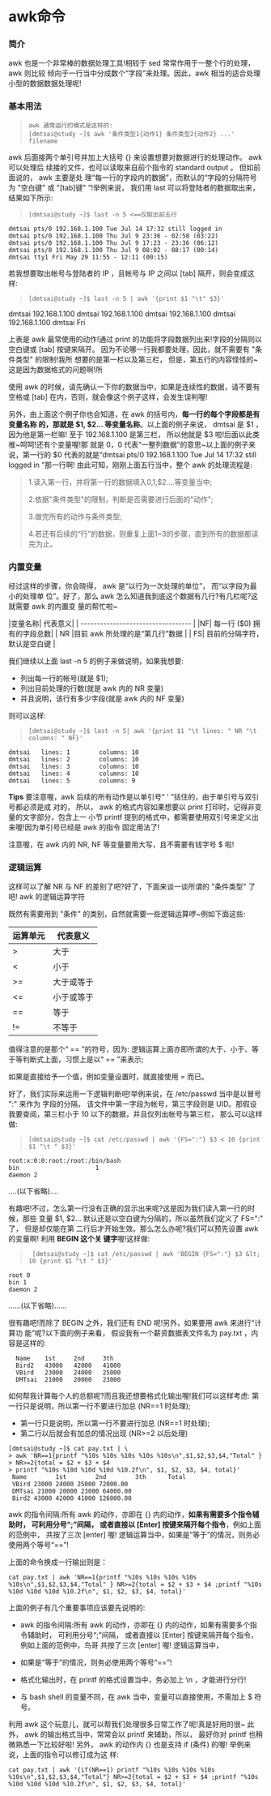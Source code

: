 # awk命令

### 简介

awk 也是一个非常棒的数据处理工具!相较于 sed 常常作用于一整个行的处理， awk 则比较 倾向于一行当中分成数个“字段”来处理。因此，awk 相当的适合处理小型的数据数据处理呢!



### 基本用法

> ```
> awk 通常运行的模式是这样的:
> [dmtsai@study ~]$ awk '条件类型1{动作1} 条件类型2{动作2} ...' filename
> ```
>



awk 后面接两个单引号并加上大括号 {} 来设置想要对数据进行的处理动作。 awk 可以处理后 续接的文件，也可以读取来自前个指令的 standard output 。 但如前面说的， awk 主要是处 理“每一行的字段内的数据”，而默认的“字段的分隔符号为 "空白键" 或 "[tab]键" ”!举例来说， 我们用 last 可以将登陆者的数据取出来，结果如下所示:

> ```
> [dmtsai@study ~]$ last -n 5 <==仅取出前五行
> ```
>

```
dmtsai pts/0 192.168.1.100 Tue Jul 14 17:32 still logged in 
dmtsai pts/0 192.168.1.100 Thu Jul 9 23:36 - 02:58 (03:22) 
dmtsai pts/0 192.168.1.100 Thu Jul 9 17:23 - 23:36 (06:12) 
dmtsai pts/0 192.168.1.100 Thu Jul 9 08:02 - 08:17 (00:14) 
dmtsai tty1 Fri May 29 11:55 - 12:11 (00:15)
```

若我想要取出帐号与登陆者的 IP ，且帐号与 IP 之间以 [tab] 隔开，则会变成这样: 

> ```
> [dmtsai@study ~]$ last -n 5 | awk '{print $1 "\t" $3}'
> ```
>

dmtsai 192.168.1.100 
dmtsai 192.168.1.100
dmtsai 192.168.1.100 
dmtsai 192.168.1.100 
dmtsai Fri

上表是 awk 最常使用的动作!通过 print 的功能将字段数据列出来!字段的分隔则以空白键或 [tab] 按键来隔开。 因为不论哪一行我都要处理，因此，就不需要有 "条件类型" 的限制!我所 想要的是第一栏以及第三栏， 但是，第五行的内容怪怪的~这是因为数据格式的问题啊!所


 使用 awk 的时候，请先确认一下你的数据当中，如果是连续性的数据，请不要有空格或 [tab] 在内，否则，就会像这个例子这样，会发生误判喔!



另外，由上面这个例子你也会知道，在 awk 的括号内，**每一行的每个字段都是有变量名称 的，那就是 $1, $2... 等变量名称**。以上面的例子来说， dmtsai 是 $1 ，因为他是第一栏嘛! 至于 192.168.1.100 是第三栏， 所以他就是 $3 啦!后面以此类推~呵呵!还有个变量喔!那 就是 $0 ，$0 代表“一整列数据”的意思~以上面的例子来说，第一行的 $0 代表的就是“dmtsai pts/0 192.168.1.100 Tue Jul 14 17:32 still logged in  ”那一行啊! 由此可知，刚刚上面五行当中，整个 awk 的处理流程是:

> 1.读入第一行，并将第一行的数据填入$0,$1,$2....等变量当中;
>
> 2.依据"条件类型"的限制，判断是否需要进行后面的"动作";
>
> 3.做完所有的动作与条件类型;
>
> 4.若还有后续的“行”的数据，则重复上面1~3的步骤，直到所有的数据都读完为止。



### 内置变量

经过这样的步骤，你会晓得， awk 是“以行为一次处理的单位”， 而“以字段为最小的处理单 位”。好了，那么 awk 怎么知道我到底这个数据有几行?有几栏呢?这就需要 awk 的内置变 量的帮忙啦~


|变量名称| 代表意义|
| ---------------------------------- |
|NF| 每一行 ($0) 拥有的字段总数|
| NR |目前 awk 所处理的是“第几行”数据 |
| FS| 目前的分隔字符，默认是空白键 |

我们继续以上面 last -n 5 的例子来做说明，如果我想要:

- 列出每一行的帐号(就是 $1); 
- 列出目前处理的行数(就是 awk 内的 NR 变量)
-  并且说明，该行有多少字段(就是 awk 内的 NF 变量)

则可以这样:

> ```
> [dmtsai@study ~]$ last -n 5| awk '{print $1 "\t lines: " NR "\t columns: " NF}'
> ```
>

```
dmtsai   lines: 1        columns: 10
dmtsai   lines: 2        columns: 10
dmtsai   lines: 3        columns: 10
dmtsai   lines: 4        columns: 10
dmtsai   lines: 5        columns: 9
```

**Tips** 要注意喔，awk 后续的所有动作是以单引号“ ' ”括住的，由于单引号与双引号都必须是成 对的， 所以， awk 的格式内容如果想要以 print 打印时，记得非变量的文字部分，包含上一 小节 printf 提到的格式中，都需要使用双引号来定义出来喔!因为单引号已经是 awk 的指令 固定用法了!


注意喔，在 awk 内的 NR, NF 等变量要用大写，且不需要有钱字号 $ 啦!



### 逻辑运算

这样可以了解 NR 与 NF 的差别了吧?好了，下面来谈一谈所谓的 "条件类型" 了吧! awk 的逻辑运算字符

既然有需要用到 "条件" 的类别，自然就需要一些逻辑运算啰~例如下面这些:

| 运算单元 | 代表意义   |
| -------- | ---------- |
| >        | 大于       |
| <        | 小于       |
| >=       | 大于或等于 |
| <=       | 小于或等于 |
| ==       | 等于       |
| !=       | 不等于     |

值得注意的是那个“ == ”的符号，因为: 逻辑运算上面亦即所谓的大于、小于、等于等判断式上面，习惯上是以“ == ”来表示;

如果是直接给予一个值，例如变量设置时，就直接使用 = 而已。

好了，我们实际来运用一下逻辑判断吧!举例来说，在 /etc/passwd 当中是以冒号 ":" 来作为 字段的分隔， 该文件中第一字段为帐号，第三字段则是 UID。那假设我要查阅，第三栏小于 10 以下的数据，并且仅列出帐号与第三栏， 那么可以这样做:

> ```
> [dmtsai@study ~]$ cat /etc/passwd | awk '{FS=":"} $3 < 10 {print $1 "\t " $3}'
> ```
>

```
root:x:0:0:root:/root:/bin/bash
bin  					1
daemon 2
```

....(以下省略)....



有趣吧!不过，怎么第一行没有正确的显示出来呢?这是因为我们读入第一行的时候，那些 变量 $1, $2... 默认还是以空白键为分隔的，所以虽然我们定义了 FS=":" 了， 但是却仅能在第 二行后才开始生效。那么怎么办呢?我们可以预先设置 awk 的变量啊! 利用 **BEGIN 这个关 键字**喔!这样做:

> ```
>  [dmtsai@study ~]$ cat /etc/passwd | awk 'BEGIN {FS=":"} $3 &lt; 10 {print $1 "\t " $3}'
> ```
>

```
root 0  
bin 1 
daemon 2 
```

......(以下省略)......



很有趣吧!而除了 BEGIN 之外，我们还有 END 呢!另外，如果要用 awk 来进行“计算功 能”呢?以下面的例子来看， 假设我有一个薪资数据表文件名为 pay.txt ，内容是这样的:

```
  Name    1st     2nd     3th
  Bird2   43000   42000   41000
  VBird   23000   24000   25000 
  DMTsai  21000   20000   23000
```

如何帮我计算每个人的总额呢?而且我还想要格式化输出喔!我们可以这样考虑: 第一行只是说明，所以第一行不要进行加总 (NR==1 时处理);

- 第一行只是说明，所以第一行不要进行加总 (NR==1 时处理);
- 第二行以后就会有加总的情况出现 (NR>=2 以后处理)

```
[dmtsai@study ~]$ cat pay.txt | \
> awk 'NR==1{printf "%10s %10s %10s %10s %10s\n",$1,$2,$3,$4,"Total" }
> NR>=2{total = $2 + $3 + $4
> printf "%10s %10d %10d %10d %10.2f\n", $1, $2, $3, $4, total}'
 Name        1st        2nd        3th      Total
 VBird 23000 24000 25000 72000.00
 DMTsai 21000 20000 23000 64000.00
 Bird2 43000 42000 41000 126000.00
```

awk 的指令间隔:所有 awk 的动作，亦即在 {} 内的动作，**如果有需要多个指令辅助时， 可利用分号“;”间隔， 或者直接以 [Enter] 按键来隔开每个指令**，例如上面的范例中， 共按了三次 [enter] 喔! 逻辑运算当中，如果是“等于”的情况，则务必使用两个等号“==”!

上面的命令换成一行输出则是：

```
cat pay.txt | awk 'NR==1{printf "%10s %10s %10s %10s %10s\n",$1,$2,$3,$4,"Total" } NR>=2{total = $2 + $3 + $4 ;printf "%10s %10d %10d %10d %10.2f\n", $1, $2, $3, $4, total}'
```



上面的例子有几个重要事项应该要先说明的:

- awk 的指令间隔:所有 awk 的动作，亦即在 {} 内的动作，如果有需要多个指令辅助时， 可利用分号“;”间隔， 或者直接以 [Enter] 按键来隔开每个指令，例如上面的范例中，鸟哥 共按了三次 [enter] 喔! 逻辑运算当中，
- 如果是“等于”的情况，则务必使用两个等号“==”!
- 格式化输出时，在 printf 的格式设置当中，务必加上 \n ，才能进行分行!

- 与 bash shell 的变量不同，在 awk 当中，变量可以直接使用，不需加上 $ 符号。



利用 awk 这个玩意儿，就可以帮我们处理很多日常工作了呢!真是好用的很~ 此外， awk 的输出格式当中，常常会以 printf 来辅助，所以， 最好你对 printf 也稍微熟悉一下比较好啦! 另外， awk 的动作内 {} 也是支持 if (条件) 的喔! 举例来说，上面的指令可以修订成为这 样:

```
cat pay.txt | awk '{if(NR==1) printf "%10s %10s %10s %10s %10s\n",$1,$2,$3,$4,"Total"} NR>=2{total = $2 + $3 + $4 ;printf "%10s %10d %10d %10d %10.2f\n", $1, $2, $3, $4, total}'
```

